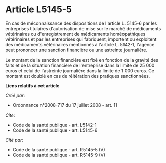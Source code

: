 # Article L5145-5

En cas de méconnaissance des dispositions de l'article L. 5145-6 par les entreprises titulaires d'autorisation de mise sur le
marché de médicaments vétérinaires ou d'enregistrement de médicaments homéopathiques vétérinaires et par les entreprises qui
fabriquent, importent ou exploitent des médicaments vétérinaires mentionnés à l'article L. 5142-1, l'agence peut prononcer
une sanction financière ou une astreinte journalière. 

Le montant de la sanction financière est fixé en fonction de la gravité des faits et de la situation financière de
l'entreprise dans la limite de 25 000 euros et celui de l'astreinte journalière dans la limite de 1 000 euros. Ce montant est
doublé en cas de réitération des pratiques sanctionnées.

**Liens relatifs à cet article**

_Créé par_:

  - Ordonnance n°2008-717 du 17 juillet 2008 - art. 11

_Cite_:

  - Code de la santé publique - art. L5142-1
  - Code de la santé publique - art. L5145-6

_Cité par_:

  - Code de la santé publique - art. R5145-5 (V)
  - Code de la santé publique - art. R5145-9 (V)
